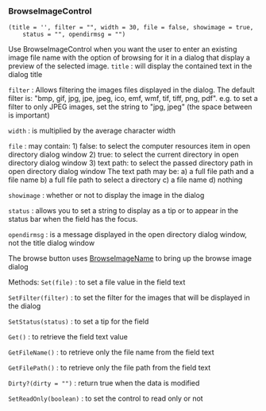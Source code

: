 ### BrowseImageControl

``` suneido
(title = '', filter = "", width = 30, file = false, showimage = true,
    status = "", opendirmsg = "")
```

Use BrowseImageControl when you want the user to enter an existing image file name with the option of browsing for it in a dialog that display a preview of the selected image.
`title`
: will display the contained text in the dialog title

`filter`
: Allows filtering the images files displayed in the dialog. The default filter is:  "bmp, gif, jpg, jpe, jpeg, ico, emf, wmf, tif, tiff, png, pdf". e.g. to set a filter to only JPEG images, set the string to "jpg, jpeg" (the space between is important)

`width`
: is multiplied by the average character width

`file`
: may contain:
    1) false: to select the computer resources item in open directory dialog window
    2) true: to select the current directory in open directory dialog window
    3) text path: to select the passed directory path in open directory dialog window
    The text path may be:
    a) a full file path and a file name
    b) a full file path to select a directory
    c) a file name
    d) nothing

`showimage`
: whether or not to display the image in the dialog

`status`
: allows you to set a string to display as a tip or to appear in the status bar when the field has the focus.

`opendirmsg`
: is a message displayed in the open directory dialog window, not the title dialog window

The browse button uses [BrowseImageName](<BrowseImageName.md>) to bring up the browse image dialog

Methods:
`Set(file)`
: to set a file value in the field text

`SetFilter(filter)`
: to set the filter for the images that will be displayed in the dialog

`SetStatus(status)`
: to set a tip for the field

`Get()`
: to retrieve the field text value

`GetFileName()`
: to retrieve only the file name from the field text

`GetFilePath()`
: to retrieve only the file path from the field text

`Dirty?(dirty = "")`
: return true when the data is modified

`SetReadOnly(boolean)`
: to set the control to read only or not